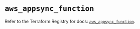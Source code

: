 # `aws_appsync_function`

Refer to the Terraform Registry for docs: [`aws_appsync_function`](https://registry.terraform.io/providers/hashicorp/aws/5.71.0/docs/resources/appsync_function).
